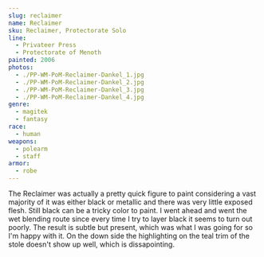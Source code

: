 ```yaml
---
slug: reclaimer
name: Reclaimer
sku: Reclaimer, Protectorate Solo
line:
  - Privateer Press
  - Protectorate of Menoth
painted: 2006
photos:
  - ./PP-WM-PoM-Reclaimer-Dankel_1.jpg
  - ./PP-WM-PoM-Reclaimer-Dankel_2.jpg
  - ./PP-WM-PoM-Reclaimer-Dankel_3.jpg
  - ./PP-WM-PoM-Reclaimer-Dankel_4.jpg
genre:
  - magitek
  - fantasy
race:
  - human
weapons:
  - polearm
  - staff
armor:
  - robe
---
```


The Reclaimer was actually a pretty quick figure to paint considering a vast majority of it was either black or metallic and there was very little exposed flesh. Still black can be a tricky color to paint. I went ahead and went the wet blending route since every time I try to layer black it seems to turn out poorly. The result is subtle but present, which was what I was going for so I'm happy with it. On the down side the highlighting on the teal trim of the stole doesn't show up well, which is dissapointing.
